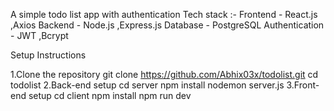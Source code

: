 A simple todo list app with authentication
Tech stack :-
Frontend - React.js ,Axios
Backend - Node.js ,Express.js
Database - PostgreSQL
Authentication - JWT ,Bcrypt

   Setup Instructions

 1.Clone the repository
  git clone https://github.com/Abhix03x/todolist.git
  cd todolist
2.Back-end setup
  cd server
  npm install
  nodemon server.js
3.Front-end setup
  cd client
  npm install
  npm run dev
  
